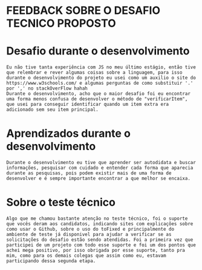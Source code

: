 # FEEDBACK SOBRE O DESAFIO TECNICO PROPOSTO

# Desafio durante o desenvolvimento
    Eu não tive tanta experiência com JS no meu último estágio, então tive que relembrar e rever algumas coisas sobre a linguagem, para isso durante o desenvolvimento do projeto eu usei como um auxilio o site do https://www.w3schools.com/ e algumas perguntas de como substituir '.' por ',' no stackOverFlow hahah
    Durante o desenvolvimento, acho que o maior desafio foi eu encontrar uma forma menos confusa de desenvolver o método de "verificarItem", que usei para conseguir identificar quando um item extra era adicionado sem seu item principal.

# Aprendizados durante o desenvolvimento
    Durante o desenvolvimento eu tive que aprender ser autodidata e buscar informações, pesquisar com cuidado e entender cada forma que aparecia durante as pesquisas, pois podem existir mais de uma forma de desenvolver e é sempre importante encontrar a que melhor se encaixa.

# Sobre o teste técnico
    Algo que me chamou bastante atenção no teste técnico, foi o suporte que vocês deram aos candidatos, indicando sites com explicações sobre como usar o Github, sobre o uso do toFixed e principalmente do ambiente de teste já disponivel para ajudar a verificar se as solicitações do desafio estão sendo atendidas. Foi a primeira vez que participei de um projeto com todo esse suporte e foi um dos pontos que achei mega positivo, por isso obrigada por esse suporte, tanto pra mim, como para os demais colegas que assim como eu, estavam participando dessa segunda etapa.